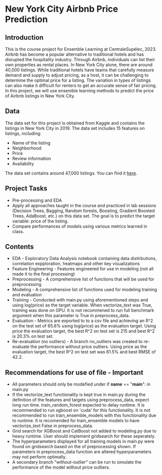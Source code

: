 # New York City Airbnb Price Prediction

## Introduction 
This is the course project for Ensemble Learning at CentraleSupélec, 2023. Airbnb has become a popular alternative to traditional hotels and has disrupted the hospitality industry. Through Airbnb, individuals can list their own properties as rental places. In New York City
alone, there are around 40,000 listings. While traditional hotels have teams that carefully measure
demand and supply to adjust pricing, as a host, it can be challenging to determine the optimal price
for a listing. The variation in types of listings can also make it difficult for renters to get an accurate
sense of fair pricing. In this project, we will use ensemble learning methods to predict the price of
Airbnb listings in New York City.

## Data 
The data set for this project is obtained from Kaggle and contains the listings in New York City in
2019. The data set includes 15 features on listings, including:
- Name of the listing
- Neighborhood
- Price
- Review information
- Availability

The data set contains around 47,000 listings. You can find it [here](https://www.kaggle.com/datasets/dgomonov/new-york-city-airbnb-open-data).

## Project Tasks
- Pre-processing and EDA
- Apply all approaches taught in the course and practiced in lab sessions (Decision Trees, Bagging,
Random forests, Boosting, Gradient Boosted Trees, AdaBoost, etc.) on this data set. The goal
is to predict the target variable: price of the listing.
- Compare performances of models using various metrics learned in class.

## Contents
- EDA - Exploratory Data Analysis notebook containing data distirbutions, correlation expploration, heatmaps and other key visualizations
- Feature Engineering - Features engineered for use in modeling (not all made it to the final processing)
- Preprocessing - A comprehensive list of functions that will be used for preprocessing
- Modeling - A comprehensive list of functions used for modeling training and evaluation
- Training - Conducted with main.py using aforementioned steps and using log(price) as the target variable. When vectorize_text was True, training was done on GPU. It is not recommened to run full benchmark argument when this parameter is True in preprocess_data.
- Evaluation - Metrics are exported to to a csv file and achieving an R^2 on the test set of 65.6% using log(price) as the evaluation target. Using price the evaluation target, the best R^2 on test set is 215 and best R^2 is 20.3% on test set.
- Re-evaluation (no outliers) - A branch no_outliers was created to re-evaluate the performance without price outliers. Using price as the evaluation target, the best R^2 on test set was 61.5% and best RMSE of  42.2.

## Recommendations for use of file - Important
- All parameters should only be modefied under if __name__ == "__main__": in main.py
- If the vectorize_text functionality is kept true in main.py during the definition of the features and targets using preprocess_data, expect long run time. train_random_forest expected to delay runtime. It is recommended to run xgboost on 'cuda' for this functionality. It is not recommended to run train_ensemble_models with this functionality due to runtime. It is recomended for train_ensemble models to have vectorize_text False in preprocess_data.
- Grid search for XGBoost and CatBoost not added to modeling.py due to heavy runtime. User should implement gridsearch for these seperately.
- The hyperparameters displayed for all training models in main.py were found on gridsearch based on the  of preprocessing shown. If parameters in preprocess_data function are altered hyperparameters may not perform optimally.
- A secondary branch "without-outlier" can be run to simulate the performance of the model without price outliers.




